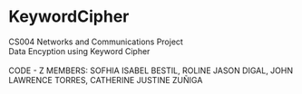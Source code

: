 # KeywordCipher
CS004 Networks and Communications Project <br>
Data Encyption using Keyword Cipher
<br><br>
CODE - Z MEMBERS:
SOFHIA ISABEL BESTIL,
ROLINE JASON DIGAL,
JOHN LAWRENCE TORRES,
CATHERINE JUSTINE ZUÑIGA
